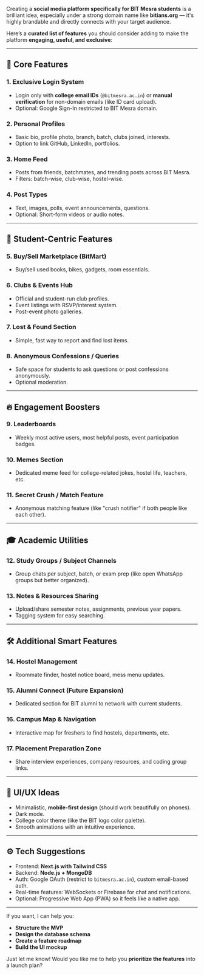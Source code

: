 Creating a **social media platform specifically for BIT Mesra students** is a brilliant idea, especially under a strong domain name like **bitians.org** — it's highly brandable and directly connects with your target audience.

Here’s a **curated list of features** you should consider adding to make the platform **engaging, useful, and exclusive**:

---

## 🚀 Core Features

### 1. **Exclusive Login System**

* Login only with **college email IDs** (`@bitmesra.ac.in`) or **manual verification** for non-domain emails (like ID card upload).
* Optional: Google Sign-In restricted to BIT Mesra domain.

### 2. **Personal Profiles**

* Basic bio, profile photo, branch, batch, clubs joined, interests.
* Option to link GitHub, LinkedIn, portfolios.

### 3. **Home Feed**

* Posts from friends, batchmates, and trending posts across BIT Mesra.
* Filters: batch-wise, club-wise, hostel-wise.

### 4. **Post Types**

* Text, images, polls, event announcements, questions.
* Optional: Short-form videos or audio notes.

---

## 🎯 Student-Centric Features

### 5. **Buy/Sell Marketplace (BitMart)**

* Buy/sell used books, bikes, gadgets, room essentials.

### 6. **Clubs & Events Hub**

* Official and student-run club profiles.
* Event listings with RSVP/interest system.
* Post-event photo galleries.

### 7. **Lost & Found Section**

* Simple, fast way to report and find lost items.

### 8. **Anonymous Confessions / Queries**

* Safe space for students to ask questions or post confessions anonymously.
* Optional moderation.

---

## 🔥 Engagement Boosters

### 9. **Leaderboards**

* Weekly most active users, most helpful posts, event participation badges.

### 10. **Memes Section**

* Dedicated meme feed for college-related jokes, hostel life, teachers, etc.

### 11. **Secret Crush / Match Feature**

* Anonymous matching feature (like "crush notifier" if both people like each other).

---

## 🎓 Academic Utilities

### 12. **Study Groups / Subject Channels**

* Group chats per subject, batch, or exam prep (like open WhatsApp groups but better organized).

### 13. **Notes & Resources Sharing**

* Upload/share semester notes, assignments, previous year papers.
* Tagging system for easy searching.

---

## 🛠️ Additional Smart Features

### 14. **Hostel Management**

* Roommate finder, hostel notice board, mess menu updates.

### 15. **Alumni Connect (Future Expansion)**

* Dedicated section for BIT alumni to network with current students.

### 16. **Campus Map & Navigation**

* Interactive map for freshers to find hostels, departments, etc.

### 17. **Placement Preparation Zone**

* Share interview experiences, company resources, and coding group links.

---

## 🎨 UI/UX Ideas

* Minimalistic, **mobile-first design** (should work beautifully on phones).
* Dark mode.
* College color theme (like the BIT logo color palette).
* Smooth animations with an intuitive experience.

---

## ⚙️ Tech Suggestions

* Frontend: **Next.js with Tailwind CSS**
* Backend: **Node.js + MongoDB**
* Auth: Google OAuth (restrict to `bitmesra.ac.in`), custom email-based auth.
* Real-time features: WebSockets or Firebase for chat and notifications.
* Optional: Progressive Web App (PWA) so it feels like a native app.

---

If you want, I can help you:

* **Structure the MVP**
* **Design the database schema**
* **Create a feature roadmap**
* **Build the UI mockup**

Just let me know! Would you like me to help you **prioritize the features** into a launch plan?
